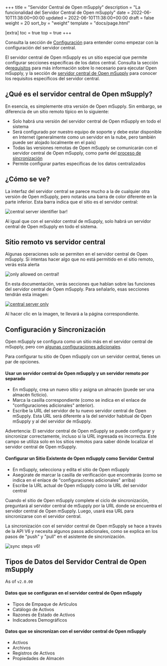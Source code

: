 +++
title = "Servidor Central de Open mSupply"
description = "La funcionalidad del Servidor Central de Open mSupply"
date = 2022-06-10T11:38:00+00:00
updated = 2022-06-10T11:38:00+00:00
draft = false
weight = 20
sort_by = "weight"
template = "docs/page.html"

[extra]
toc = true
top = true
+++

<div class="tip">Consulta la sección de <a href="#configuration-and-synchronisation">Configuración</a> para entender como empezar con la configuración del servidor central.</div>

El servidor central de Open mSupply es un sitio especial que permite configurar secciones específicas de los datos central. Consulta la sección de[requisitos](/docs/introduction/requirements/#open-msupply-requirements) para más información sobre lo necesario para ejecutar Open mSupply, y la sección de [servidor central de Open mSupply](/docs/introduction/requirements/#open-msupply-central-server) para conocer los requisitos específicos del servidor central.

## ¿Qué es el servidor central de Open mSupply?

En esencia, es simplemente otra versión de Open mSupply. Sin embargo, se diferencia de un sitio remoto típico en lo siguiente:

- Solo habrá una versión del servidor central de Open mSupply en todo el sistema
- Será configurado por nuestro equipo de soporte y debe estar disponible en Internet (generalmente como un servidor en la nube, pero también puede ser alojado localmente en el país)
- Todas las versiones remotas de Open mSupply se comunicarán con el servidor central de Open mSupply, como parte del [proceso de sincronización](/docs/sync/synchronisation/)
- Permite configurar partes específicas de los datos centralizados

## ¿Cómo se ve?

La interfaz del servidor central se parece mucho a la de cualquier otra versión de Open mSupply, pero notarás una barra de color diferente en la parte inferior. Esta barra indica que el sitio es el servidor central:

![central server identifier bar!](/docs/introduction/images/central_server_bar_identifier.png)

Al igual que con el servidor central de mSupply, solo habrá un servidor central de Open mSupply en todo el sistema.

## Sitio remoto vs servidor central

Algunas operaciones solo se permiten en el servidor central de Open mSupply. Si intentas hacer algo que no está permitido en el sitio remoto, verás esta alerta

![only allowed on central!](/docs/introduction/images/only_allowed_on_central.png)

En esta documentación, verás secciones que hablan sobre las funciones del servidor central de Open mSupply. Para señalarlo, esas secciones tendrán esta imagen:

[![central server only](/docs/introduction/images/central_server.png "🔗 Available on central server only ")](/docs/getting_started/central/#remote-site-vs-central-server)

Al hacer clic en la imagen, te llevará a la página correspondiente.

## Configuración y Sincronización

Open mSupply se configura como un sitio más en el servidor central de mSupply, pero con [algunas configuraciones adicionales](https://docs.msupply.org.nz/synchronisation:sync_sites#open_msupply_central_server_settings).

Para configurar tu sitio de Open mSupply con un servidor central, tienes un par de opciones.

#### Usar un servidor central de Open mSupply y un servidor remoto por separado

- En mSupply, crea un nuevo sitio y asigna un almacén (puede ser una almacén ficticio).
- Marca la casilla correspondiente (como se indica en el enlace de "configuraciones adicionales" anterior).
- Escribe la URL del servidor de tu nuevo servidor central de Open mSupply. Esta URL será diferente a la del servidor habitual de Open mSupply y al del servidor de mSupply.

<div class="warning">Advertencia: El servidor central de Open mSupply se puede configurar y sincronizar correctamente, incluso si la URL ingresada es incorrecta. Este campo se utiliza solo en los sitios remotos para saber dónde localizar el servidor central de Open mSupply.</div>


#### Configurar un Sitio Existente de Open mSupply como Servidor Central

- En mSupply, selecciona y edita el sitio de Open mSupply
- Asegúrate de marcar la casilla de verificación que encontrarás (como se indica en el enlace de "configuraciones adicionales" arriba)
- Escribe la URL actual de Open mSupply como la URL del servidor central

Cuando el sitio de Open mSupply complete el ciclo de sincronización, preguntará al servidor central de mSupply por la URL donde se encuentra el servidor central de Open mSupply. Luego, usará esa URL para sincronizarse con el servidor central.

La sincronización con el servidor central de Open mSupply se hace a través de la API V6 y necesita algunos pasos adicionales, como se explica en los pasos de "push" y "pull" en el asistente de sincronización.

![sync steps v6!](/docs/introduction/images/sync_steps_v6.png)

## Tipos de Datos del Servidor Central de Open mSupply

<div class="note">As of <code>v2.0.00</code></div>

#### Datos que se configuran en el servidor central de Open mSupply

- Tipos de Empaque de Artículos
- Catálogo de Activos
- Razones de Estado de Activos
- Indicadores Demográficos

#### Datos que se sincronizan con el servidor central de Open mSupply

- Activos
- Archivos
- Registros de Activos
- Propiedades de Almacén